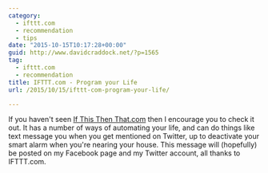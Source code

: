 ```yaml
---
category:
  - ifttt.com
  - recommendation
  - tips
date: "2015-10-15T10:17:28+00:00"
guid: http://www.davidcraddock.net/?p=1565
tag:
  - ifttt.com
  - recommendation
title: IFTTT.com - Program your Life
url: /2015/10/15/ifttt-com-program-your-life/

---
```

If you haven't seen [If This Then That.com](http://www.ifttt.com) then I encourage you to check it out. It has a number of ways of automating your life, and can do things like text message you when you get mentioned on Twitter, up to deactivate your smart alarm when you're nearing your house. This message will (hopefully) be posted on my Facebook page and my Twitter account, all thanks to IFTTT.com.
